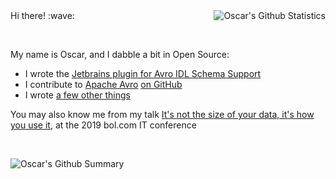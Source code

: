 <img align="right" alt="Oscar's Github Statistics" src="https://github-readme-stats.vercel.app/api?username=opwvhk&show_icons=true"/>
Hi there! :wave:

&nbsp;

My name is Oscar, and I dabble a bit in Open Source:

* I wrote the [Jetbrains plugin for Avro IDL Schema Support](https://plugins.jetbrains.com/plugin/15728-apache-avro-idl-schema-support)
* I contribute to [Apache Avro](https://avro.apache.org/) [on GitHub](https://github.com/apache/avro/pulls?q=is%3Apr+author%3Aopwvhk)
* I wrote [a few other things](https://github.com/opwvhk?tab=repositories&q=&type=source&language=java&sort=)

You may also know me from my talk [It's not the size of your data, it's how you use it](https://www.youtube.com/watch?v=m4YQTDVsydU), at the 2019 bol.com IT conference

&nbsp;

![Oscar's Github Summary](https://github-profile-summary-cards.vercel.app/api/cards/profile-details?username=opwvhk&theme=github)
